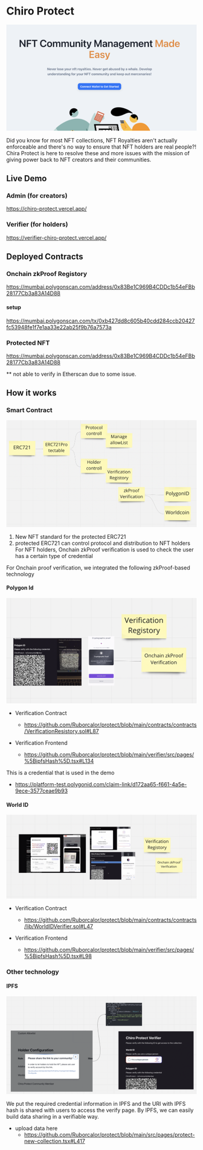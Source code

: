 # Chiro Protect

![screen](./docs/screen.png)

Did you know for most NFT collections, NFT Royalties aren't actually enforceable and there's no way to ensure that NFT holders are real people?! Chira Protect is here to resolve these and more issues with the mission of giving power back to NFT creators and their communities.

## Live Demo

### Admin (for creators)
https://chiro-protect.vercel.app/

### Verifier (for holders)
https://verifier-chiro-protect.vercel.app/

## Deployed Contracts

### Onchain zkProof Registory
https://mumbai.polygonscan.com/address/0x83Be1C969B4CDDc1b54eFBb28177Cb3a83A14D88

#### setup
https://mumbai.polygonscan.com/tx/0xb427dd8c605b40cdd284ccb20427fc53948fe1f7e1aa33e22ab25f9b76a7573a

### Protected NFT
https://mumbai.polygonscan.com/address/0x83Be1C969B4CDDc1b54eFBb28177Cb3a83A14D88

** not able to verify in Etherscan due to some issue.

## How it works

### Smart Contract

![smart-contract-architecture](./docs/smart-contract-architecture.png)

1. New NFT standard for the protected ERC721
2. protected ERC721 can control protocol and distribution to NFT holders
For NFT holders, Onchain zkProof verification is used to check the user has a certain type of credential

For Onchain proof verification, we integrated the following zkProof-based technology

#### Polygon Id

![polygon-id](./docs/polygon-id.png)

- Verification Contract
  - https://github.com/Ruborcalor/protect/blob/main/contracts/contracts/VerificationResistory.sol#L87

- Verification Frontend
  - https://github.com/Ruborcalor/protect/blob/main/verifier/src/pages/%5BipfsHash%5D.tsx#L134
  
This is a credential that is used in the demo
  - https://platform-test.polygonid.com/claim-link/d172aa65-f661-4a5e-9ece-3577ceae9b93

#### World ID

![world-id](./docs/world-id.png)

- Verification Contract
  - https://github.com/Ruborcalor/protect/blob/main/contracts/contracts/lib/WorldIDVerifier.sol#L47

- Verification Frontend 
  - https://github.com/Ruborcalor/protect/blob/main/verifier/src/pages/%5BipfsHash%5D.tsx#L98


### Other technology

#### IPFS

![ipfs-data-integration](./docs/ipfs-data-integration.png)

We put the required credential information in IPFS and the URI with IPFS hash is shared with users to access the verify page. By IPFS, we can easily build data sharing in a verifiable way.

- upload data here
  - https://github.com/Ruborcalor/protect/blob/main/src/pages/protect-new-collection.tsx#L417
